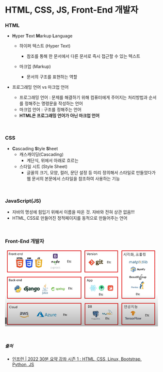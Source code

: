 # HTML, CSS, JS, Front-End 개발자

### HTML

- **H**yper **T**ext **M**arkup **L**anguage

  - 하이퍼 텍스트 (Hyper Text)
    - 참조를 통해 한 문서에서 다른 문서로 즉시 접근할 수 있는 텍스트

  - 마크업 (Markup)
    - 문서의 구조를 표현하는 역할

- 프로그래밍 언어 vs 마크업 언어

  - 프로그래밍 언어 : 문제를 해결하기 위해 컴퓨터에게 주어지는 처리방법과 순서를 정해주는 명령문을 작성하는 언어
  - 마크업 언어 : 구조를 정해주는 언어
  - **HTML은 프로그래밍 언어가 아닌 마크업 언어**

<br>

### CSS

- **C**ascading **S**tyle **S**heet
  - 캐스캐이딩(Cascading)
    - 계단식, 위에서 아래로 흐르는
  - 스타일 시트 (Style Sheet)
    - 글꼴의 크기, 모양, 컬러, 문단 설정 등 미리 정의해서 스타일로 만들었다가 웹 문서의 본문에서 스타일을 참조하여 사용하는 기능

<br>

### JavaScript(JS)

- 자바의 명성에 힘입기 위해서 이름을 따온 것. 자바와 전혀 상관 없음!!!
- HTML, CSS로 만들어진 정적페이지를 동적으로 만들어주는 언어

<br>

### Front-End 개발자

![image-20211006170820883](HTML_CSS_JS_Front_End.assets/image-20211006170820883.png)

<br>

##### 출처

- [인프런 | 2022 30분 요약 강좌 시즌 1 : HTML, CSS, Linux, Bootstrap, Python, JS](https://www.inflearn.com/course/%EC%A0%9C%EC%A3%BC%EC%BD%94%EB%94%A9-%EC%9B%B9%EA%B0%9C%EB%B0%9C-30%EB%B6%84%EC%9A%94%EC%95%BD/dashboard)

